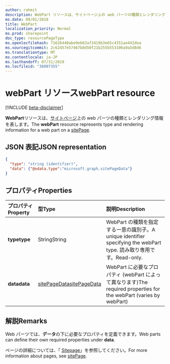 ```yaml
---
author: rahmit
description: WebPart リソースは、サイトページ上の web パーツの種類とレンダリング情報を表します。
ms.date: 09/01/2018
title: WebPart
localization_priority: Normal
ms.prod: sharepoint
doc_type: resourcePageType
ms.openlocfilehash: 71626440abe9eb63af3419b3e65c4351ae442dea
ms.sourcegitcommit: 2c62457e57467b8d50f21b255b553106a9a5d8d6
ms.translationtype: MT
ms.contentlocale: ja-JP
ms.lasthandoff: 07/31/2019
ms.locfileid: "36007355"
---
```

# <a name="webpart-resource"></a><span data-ttu-id="e64d5-103">webPart リソース</span><span class="sxs-lookup"><span data-stu-id="e64d5-103">webPart resource</span></span>

[!INCLUDE [beta-disclaimer](../../includes/beta-disclaimer.md)]

<span data-ttu-id="e64d5-104">**WebPart**リソースは、[サイトページ](sitepage.md)上の web パーツの種類とレンダリング情報を表します。</span><span class="sxs-lookup"><span data-stu-id="e64d5-104">The **webPart** resource represents type and rendering information for a web part on a [sitePage](sitepage.md).</span></span>

## <a name="json-representation"></a><span data-ttu-id="e64d5-105">JSON 表記</span><span class="sxs-lookup"><span data-stu-id="e64d5-105">JSON representation</span></span>

<!-- {
  "blockType": "resource",
  "optionalProperties": [  ],
  "@odata.type": "microsoft.graph.webPart"
}-->

```json
{
  "type": "string (identifier)",
  "data": {"@odata.type":"microsoft.graph.sitePageData"}
}
```

## <a name="properties"></a><span data-ttu-id="e64d5-106">プロパティ</span><span class="sxs-lookup"><span data-stu-id="e64d5-106">Properties</span></span>

| <span data-ttu-id="e64d5-107">プロパティ</span><span class="sxs-lookup"><span data-stu-id="e64d5-107">Property</span></span>                | <span data-ttu-id="e64d5-108">型</span><span class="sxs-lookup"><span data-stu-id="e64d5-108">Type</span></span>             | <span data-ttu-id="e64d5-109">説明</span><span class="sxs-lookup"><span data-stu-id="e64d5-109">Description</span></span>
|:------------------------|:-----------------|:----------------------------------
| <span data-ttu-id="e64d5-110">**type**</span><span class="sxs-lookup"><span data-stu-id="e64d5-110">**type**</span></span>                | <span data-ttu-id="e64d5-111">String</span><span class="sxs-lookup"><span data-stu-id="e64d5-111">String</span></span>           | <span data-ttu-id="e64d5-112">WebPart の種類を指定する一意の識別子。</span><span class="sxs-lookup"><span data-stu-id="e64d5-112">A unique identifier specifying the webPart type.</span></span> <span data-ttu-id="e64d5-113">読み取り専用です。</span><span class="sxs-lookup"><span data-stu-id="e64d5-113">Read-only.</span></span>
| <span data-ttu-id="e64d5-114">**data**</span><span class="sxs-lookup"><span data-stu-id="e64d5-114">**data**</span></span>                | <span data-ttu-id="e64d5-115">[sitePageData][]</span><span class="sxs-lookup"><span data-stu-id="e64d5-115">[sitePageData][]</span></span> | <span data-ttu-id="e64d5-116">WebPart に必要なプロパティ (webPart によって異なります)</span><span class="sxs-lookup"><span data-stu-id="e64d5-116">The required properties for the webPart (varies by webPart)</span></span>

[sitePageData]: sitepagedata.md

## <a name="remarks"></a><span data-ttu-id="e64d5-118">解説</span><span class="sxs-lookup"><span data-stu-id="e64d5-118">Remarks</span></span>

<span data-ttu-id="e64d5-119">Web パーツでは、**データ**の下に必要なプロパティを定義できます。</span><span class="sxs-lookup"><span data-stu-id="e64d5-119">Web parts can define their own required properties under **data**.</span></span>

<span data-ttu-id="e64d5-120">ページの詳細については、「 [Sitepage](sitepage.md)」を参照してください。</span><span class="sxs-lookup"><span data-stu-id="e64d5-120">For more information about pages, see [sitePage](sitepage.md).</span></span>
<!--
{
  "type": "#page.annotation",
  "description": "Defines a control resource",
  "keywords": "",
  "section": "documentation",
  "tocPath": "Control",
  "suppressions": []
}
-->
